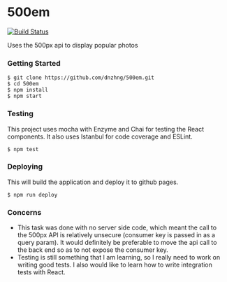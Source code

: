 # 500em

[![Build Status](https://travis-ci.org/dnzhng/500em.svg?branch=master)](https://travis-ci.org/dnzhng/500em)

Uses the 500px api to display popular photos

### Getting Started

```
$ git clone https://github.com/dnzhng/500em.git
$ cd 500em
$ npm install
$ npm start
```

### Testing
This project uses mocha with Enzyme and Chai for testing the React components. It also uses Istanbul for code coverage and ESLint.
```
$ npm test
```

### Deploying
This will build the application and deploy it to github pages.
```
$ npm run deploy
```

### Concerns
* This task was done with no server side code, which meant the call to the 500px API is relatively unsecure (consumer key is passed in as a query param). It would definitely be preferable to move the api call to the back end so as to not expose the consumer key.
* Testing is still something that I am learning, so I really need to work on writing good tests. I also would like to learn how to write integration tests with React. 
